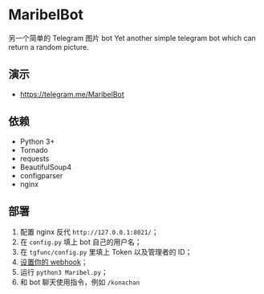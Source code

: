 # MaribelBot
另一个简单的 Telegram 图片 bot 
Yet another simple telegram bot which can return a random picture. 

演示
------------
* https://telegram.me/MaribelBot

依赖
------------
* Python 3+
* Tornado
* requests
* BeautifulSoup4
* configparser
* nginx

部署
------------
1. 配置 nginx 反代 `http://127.0.0.1:8021/`； 
2. 在 `config.py` 填上 bot 自己的用户名； 
3. 在 `tgfunc/config.py` 里填上 Token 以及管理者的 ID； 
4. [设置你的 webhook](https://core.telegram.org/bots/api#setwebhook)； 
5. 运行 `python3 Maribel.py`； 
6. 和 bot 聊天使用指令，例如 `/konachan`
